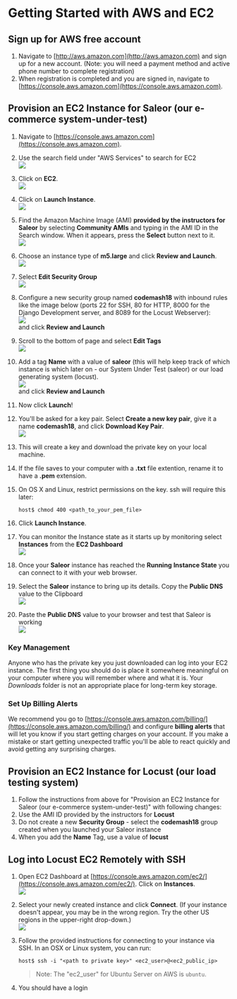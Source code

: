 # Getting Started with AWS and EC2

## Sign up for AWS free account

1. Navigate to [http://aws.amazon.com](http://aws.amazon.com) and sign up for a new account. (Note: you will need a payment method and active phone number to complete registration)
2. When registration is completed and you are signed in, navigate to [https://console.aws.amazon.com](https://console.aws.amazon.com).


## Provision an EC2 Instance for Saleor (our e-commerce system-under-test)

1. Navigate to [https://console.aws.amazon.com](https://console.aws.amazon.com).
1. Use the search field under "AWS Services" to search for EC2 
<br/>![](screenshots/aws_serivices_search.png)
2. Click on **EC2**.
<br/>![](screenshots/aws_search_ec2.png)
3. Click on **Launch Instance**.
<br/>![](screenshots/launch_instance.png)
4. Find the Amazon Machine Image (AMI) __provided by the instructors for Saleor__ by selecting **Community AMIs** and typing in the AMI ID in the Search window. When it appears, press the **Select** button next to it.
<br/>![](screenshots/select_ubuntu.png)
5. Choose an instance type of **m5.large** and click **Review and Launch**.
<br/>![](screenshots/select_instance_type.png)
5. Select **Edit Security Group**
<br/>![](screenshots/edit_security_groups.png)
5. Configure a new security group named **codemash18** with inbound rules like the image below (ports 22 for SSH, 80 for HTTP, 8000 for the Django Development server, and 8089 for the Locust Webserver):
<br/>![](screenshots/configure_security_group.png)
<br/> and click **Review and Launch**
5. Scroll to the bottom of page and select **Edit Tags**
<br/>![](screenshots/select_edit_tags.png)
5. Add a tag **Name** with a value of **saleor** (this will help keep track of which instance is which later on - our System Under Test (saleor) or our load generating system (locust).
<br/>![](screenshots/add_name_tag.png)
<br/> and click **Review and Launch**
5. Now click **Launch**!
6. You'll be asked for a key pair. Select **Create a new key pair**, give it a name **codemash18**, and click **Download Key Pair**.
<br/>![](screenshots/create_key_and_download.png)
7. This will create a key and download the private key on your local machine.
8. If the file saves to your computer with a **.txt** file extention, rename it to have a **.pem** extension.
9. On OS X and Linux, restrict permissions on the key. ssh will require this later:

    ```
    host$ chmod 400 <path_to_your_pem_file>
    ```

10. Click **Launch Instance**.
11. You can monitor the Instance state as it starts up by monitoring select **Instances** from the **EC2 Dashboard**
<br/>![](screenshots/ec2_dashboard-instances.png)
12. Once your **Saleor** instance has reached the **Running** **Instance State** you can connect to it with your web browser.
13. Select the **Saleor** instance to bring up its details.  Copy the **Public DNS** value to the Clipboard
<br/>![](screenshots/ec2_saleor_instance-details.png) 
15.  Paste the **Public DNS** value to your browser and test that Saleor is working
<br/>![](screenshots/saleor_in_browser.png)

### Key Management
Anyone who has the private key you just downloaded can log into your EC2 instance. The first thing you should do is place it somewhere meaningful on your computer where you will remember where and what it is. Your *Downloads* folder is not an appropriate place for long-term key storage. 

### Set Up Billing Alerts

We recommend you go to [https://console.aws.amazon.com/billing/](https://console.aws.amazon.com/billing/) and configure **billing alerts** that will let you know if you start getting charges on your account. If you make a mistake or start getting unexpected traffic you'll be able to react quickly and avoid getting any surprising charges.


## Provision an EC2 Instance for Locust (our load testing system)

1. Follow the instructions from above for "Provision an EC2 Instance for Saleor (our e-commerce system-under-test)" with following changes:
1.  Use the AMI ID provided by the instructors for **Locust**
1.  Do not create a new **Security Group** - select the **codemash18** group created when you launched your Saleor instance
1.  When you add the **Name** Tag, use a value of **locust**

## Log into Locust EC2 Remotely with SSH

1. Open EC2 Dashboard at [https://console.aws.amazon.com/ec2/](https://console.aws.amazon.com/ec2/). Click on **Instances**.
<br/>![](screenshots/5_instance.png)
2. Select your newly created instance and click **Connect**. (If your instance doesn't appear, you may be in the wrong region. Try the other US regions in the upper-right drop-down.)
<br/>![](screenshots/6_connect.png)
3. Follow the provided instructions for connecting to your instance via SSH. In an OSX or Linux system, you can run:

    ```
    host$ ssh -i "<path to private key>" <ec2_user>@<ec2_public_ip>
    ```

    > Note: The "ec2_user" for Ubuntu Server on AWS is ```ubuntu```.
4. You should have a login


